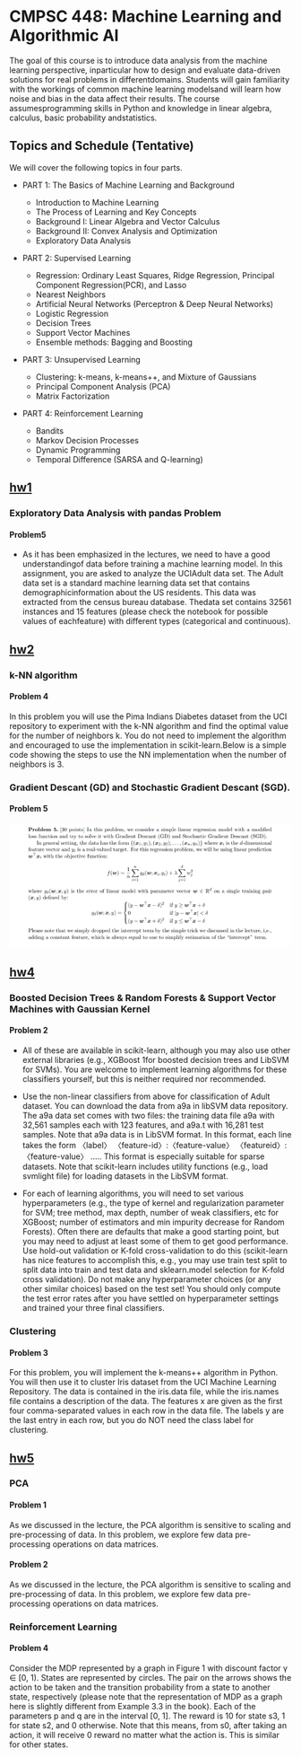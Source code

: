 # CMPSC 448: Machine Learning and Algorithmic AI

The goal of this course is to introduce data analysis from the machine learning perspective, inparticular how to design and evaluate data-driven solutions for real problems in differentdomains. Students will gain familiarity with the workings of common machine learning modelsand will learn how noise and bias in the data affect their results. The course assumesprogramming skills in Python and knowledge in linear algebra, calculus, basic probability andstatistics.

## Topics and Schedule (Tentative)
We will cover the following topics in four parts.
- PART 1: The Basics of Machine Learning and Background
  - Introduction to Machine Learning
  - The Process of Learning and Key Concepts
  - Background I: Linear Algebra and Vector Calculus
  - Background II: Convex Analysis and Optimization
  - Exploratory Data Analysis
  
- PART 2: Supervised Learning
  - Regression: Ordinary Least Squares, Ridge Regression, Principal Component Regression(PCR), and Lasso
  - Nearest Neighbors
  - Artificial Neural Networks (Perceptron & Deep Neural Networks)
  - Logistic Regression
  - Decision Trees
  - Support Vector Machines
  - Ensemble methods: Bagging and Boosting
  
- PART 3: Unsupervised Learning
  - Clustering: k-means, k-means++, and Mixture of Gaussians
  - Principal Component Analysis (PCA)
  - Matrix Factorization
  
- PART 4: Reinforcement Learning
  - Bandits
  - Markov Decision Processes
  - Dynamic Programming
  - Temporal Difference (SARSA and Q-learning)
  
## [hw1](Homework%201)
### Exploratory Data Analysis with pandas Problem
#### Problem5
- As it has been emphasized in the lectures, we need to have a good understandingof data before training a machine learning model.  In this assignment, you are asked to analyze the UCIAdult data set.  The Adult data set is a standard machine learning data set that contains demographicinformation  about  the  US  residents.   This  data  was  extracted  from  the  census  bureau  database. Thedata set contains 32561 instances and 15 features (please check the notebook for possible values of eachfeature) with different types (categorical and continuous).

## [hw2](Homework%202)
### k-NN algorithm
#### Problem 4
In this problem you will use the Pima Indians Diabetes dataset from the UCI repository to experiment with the k-NN algorithm and find the optimal value for the number of neighbors k. You do not need to implement the algorithm and encouraged to use the implementation in scikit-learn.Below is a simple code showing the steps to use the NN implementation when the number of neighbors is 3.
### Gradient Descant (GD) and Stochastic Gradient Descant (SGD).
#### Problem 5
![plot](448hw2_problem5.PNG)

## [hw4](Homework%204)
### Boosted Decision Trees & Random Forests & Support Vector Machines with Gaussian Kernel
#### Problem 2
- All of these are available in scikit-learn, although you may also use other external libraries (e.g., XGBoost 1for boosted decision trees and LibSVM for SVMs). You are welcome to implement learning algorithms for these classifiers yourself, but this is neither required nor recommended.

- Use the non-linear classifiers from above for classification of Adult dataset. You can download the data from a9a in libSVM data repository. The a9a data set comes with two files: the training data file a9a with 32,561 samples each with 123 features, and a9a.t with 16,281 test samples. Note that a9a data is in LibSVM format. In this format, each line takes the form 〈label〉 〈feature-id〉:〈feature-value〉 〈featureid〉:〈feature-value〉 ..... This format is especially suitable for sparse datasets. Note that scikit-learn includes
utility functions (e.g., load svmlight file) for loading datasets in the LibSVM format.

- For each of learning algorithms, you will need to set various hyperparameters (e.g., the type of kernel
and regularization parameter for SVM; tree method, max depth, number of weak classifiers, etc for XGBoost; number of estimators and min impurity decrease for Random Forests). Often there are defaults that make a good starting point, but you may need to adjust at least some of them to get good performance. Use hold-out validation or K-fold cross-validation to do this (scikit-learn has nice features to accomplish this, e.g., you may use train test split to split data into train and test data and sklearn.model selection for K-fold cross validation). Do not make any hyperparameter choices (or any other similar choices) based on the test set! You should only compute the test error rates after you have settled on hyperparameter settings and trained your three final classifiers.

### Clustering
#### Problem 3
For this problem, you will implement the k-means++ algorithm in Python. You will then use it to cluster Iris dataset from the UCI Machine Learning Repository. The data is contained in the iris.data file, while the iris.names file contains a description of the data. The features x are given as the first four comma-separated values in each row in the data file. The labels y are the last entry in each row, but you do NOT need the class label for clustering.

## [hw5](Homework%205)
### PCA
#### Problem 1
As we discussed in the lecture, the PCA algorithm is sensitive to scaling and pre-processing of data. In this problem, we explore few data pre-processing operations on data
matrices.
#### Problem 2
As we discussed in the lecture, the PCA algorithm is sensitive to scaling and pre-processing of data. In this problem, we explore few data pre-processing operations on data
matrices.
### Reinforcement Learning
#### Problem 4
Consider the MDP represented by a graph in Figure 1 with discount factor γ ∈ [0, 1). States are represented by circles. The pair on the arrows shows the action to be taken
and the transition probability from a state to another state, respectively (please note that the representation of MDP as a graph here is slightly different from Example 3.3 in the book). Each of the parameters p and q are in the interval [0, 1]. The reward is 10 for state s3, 1 for state s2, and 0 otherwise. Note that this means, from s0, after taking an action, it will receive 0 reward no matter what the action is. This is similar for other states.

